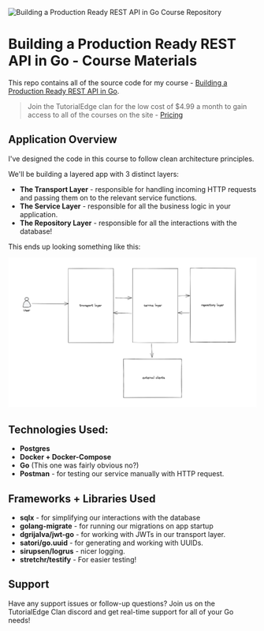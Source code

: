 ![Building a Production Ready REST API in Go Course Repository](https://images.tutorialedge.net/thumbnails/production-ready-rest-api-in-go.png)

# Building a Production Ready REST API in Go - Course Materials

This repo contains all of the source code for my course - [Building a Production Ready REST API in Go](https://tutorialedge.net/courses/go-rest-api-course/).

> Join the TutorialEdge clan for the low cost of $4.99 a month to gain access to all of the courses on the site - [Pricing](https://tutorialedge.net/pricing)


## Application Overview

I've designed the code in this course to follow clean architecture principles.

We'll be building a layered app with 3 distinct layers:

* **The Transport Layer** - responsible for handling incoming HTTP requests and passing them on to the relevant service functions.
* **The Service Layer** - responsible for all the business logic in your application.
* **The Repository Layer** - responsible for all the interactions with the database!

This ends up looking something like this:

![Architecture Overview](docs/architecture-diagram.png)

## Technologies Used:

* **Postgres**
* **Docker + Docker-Compose**
* **Go** (This one was fairly obvious no?)
* **Postman** - for testing our service manually with HTTP request.

## Frameworks + Libraries Used

* **sqlx** - for simplifying our interactions with the database
* **golang-migrate** - for running our migrations on app startup
* **dgrijalva/jwt-go** - for working with JWTs in our transport layer.
* **satori/go.uuid** - for generating and working with UUIDs.
* **sirupsen/logrus** - nicer logging.
* **stretchr/testify** - For easier testing!

## Support 

Have any support issues or follow-up questions? Join us on the TutorialEdge Clan discord and get real-time support for all of your Go needs!
